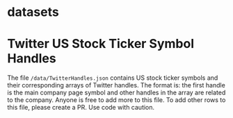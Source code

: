 # datasets

# Twitter US Stock Ticker Symbol Handles

The file `/data/TwitterHandles.json` contains US stock ticker symbols and their corresponding arrays of Twitter handles. The format is: the first handle is the main company page symbol and other handles in the array are related to the company. Anyone is free to add more to this file. To add other rows to this file, please create a PR.
Use code with caution.

